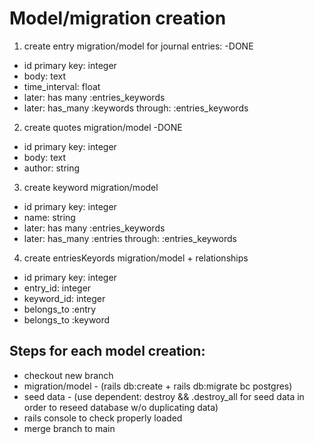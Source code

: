# Model/migration creation

1. create entry migration/model for journal entries: -DONE
  - id primary key: integer
  - body: text
  - time_interval: float
  - later: has many :entries_keywords
  - later: has_many :keywords through: :entries_keywords

2. create quotes migration/model -DONE
  - id primary key: integer
  - body: text
  - author: string

3. create keyword migration/model
  - id primary key: integer
  - name: string
  - later: has many :entries_keywords
  - later: has_many :entries through: :entries_keywords

4. create entriesKeyords migration/model + relationships
  - id primary key: integer
  - entry_id: integer
  - keyword_id: integer
  - belongs_to :entry
  - belongs_to :keyword




## Steps for each model creation:
- checkout new branch
- migration/model - (rails db:create + rails db:migrate bc postgres)
- seed data - (use dependent: destroy && <CategoryName>.destroy_all for seed data in order to reseed database w/o duplicating data)
- rails console to check properly loaded
- merge branch to main
